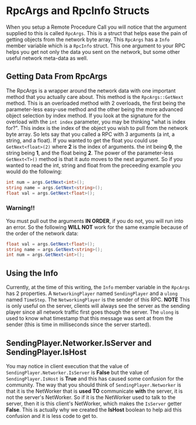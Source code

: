 # RpcArgs and RpcInfo Structs
When you setup a Remote Procedure Call you will notice that the argument supplied to this is called `RpcArgs`. This is a struct that helps ease the pain of getting objects from the network byte array. This `RpcArgs` has a `Info` member variable which is a `RpcInfo` struct. This one argument to your RPC helps you get not only the data you sent on the network, but some other useful network meta-data as well.

## Getting Data From RpcArgs
The RpcArgs is a wrapper around the network data with one important method that you actually care about. This method is the `RpcArgs::GetNext` method. This is an overloaded method with 2 overloads, the first being the parameter-less easy-use method and the other being the more advanced object selection by index method. If you look at the signature for the overload with the `int index` parameter, you may be thinking "what is index for?". This index is the index of the object you wish to pull from the network byte array. So lets say that you called a RPC with 3 arguments (a int, a string, and a float). If you wanted to get the float you could use `GetNext<float>(2)` where **2** is the index of arguments. the int being **0**, the string being **1**, and the float being **2**. The power of the parameter-less `GetNext<T>()` method is that it auto moves to the next argument. So if you wanted to read the int, string and float from the preceeding example you would do the following:

```csharp
int num = args.GetNext<int>();
string name = args.GetNext<string>();
float val = args.GetNext<float>();
```

### Warning!!
You must pull out the arguments **IN ORDER**, if you do not, you will run into an error. So the following **WILL NOT** work for the same example because of the order of the network data:

```csharp
float val = args.GetNext<float>();
string name = args.GetNext<string>();
int num = args.GetNext<int>();
```

## Using the Info
Currently, at the time of this writing, the `Info` member variable in the `RpcArgs` has 2 properties. A `NetworkingPlayer` named `SendingPlayer` and a `ulong` named `TimeStep`. The `NetworkingPlayer` is the sender of this RPC. **NOTE** This is only useful on the server, clients will always see the server as the sending player since all network traffic first goes though the server. The `ulong` is used to know what timestamp that this message was sent at from the sender (this is time in milliseconds since the server started).

## SendingPlayer.Networker.IsServer and SendingPlayer.IsHost
You may notice in client execution that the value of `SendingPlayer.Networker.IsServer` is **False** but the value of `SendingPlayer.IsHost` is **True** and this has caused some confusion for the community. The way that you should think of `SendingPlayer.Networker` is that it is the NetWorker that is **used TO** communicate **with** the server, it is not the server's NetWorker. So if it is the NetWorker used to talk to the server, then it is this client's NetWorker, which makes the `IsServer` getter **False**. This is actually why we created the **IsHost** boolean to help aid this confusion and it is less code to get to.